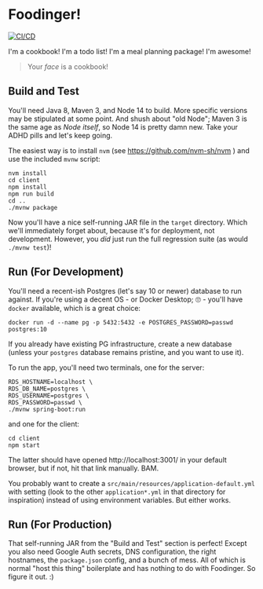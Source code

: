 # Foodinger!

[![CI/CD](https://github.com/folded-ear/foodinger/actions/workflows/ci-cd.yaml/badge.svg)](https://github.com/folded-ear/foodinger/actions/workflows/ci-cd.yaml)

I'm a cookbook! I'm a todo list! I'm a meal planning package! I'm awesome!

> Your _face_ is a cookbook!

## Build and Test

You'll need Java 8, Maven 3, and Node 14 to build. More specific versions may be
stipulated at some point. And shush about "old Node"; Maven 3 is the same age as
_Node itself_, so Node 14 is pretty damn new. Take your ADHD pills and let's
keep going.

The easiest way is to install `nvm` (see https://github.com/nvm-sh/nvm ) and use
the included `mvnw` script:

    nvm install
    cd client
    npm install
    npm run build
    cd ..
    ./mvnw package

Now you'll have a nice self-running JAR file in the `target` directory. Which
we'll immediately forget about, because it's for deployment, not development.
However, you _did_ just run the full regression suite (as would `./mvnw test`)!

## Run (For Development)

You'll need a recent-ish Postgres (let's say 10 or newer) database to run
against. If you're using a decent OS - or Docker Desktop; 🙄 - you'll
have `docker` available, which is a great choice:

    docker run -d --name pg -p 5432:5432 -e POSTGRES_PASSWORD=passwd postgres:10

If you already have existing PG infrastructure, create a new database (unless
your `postgres` database remains pristine, and you want to use it).

To run the app, you'll need two terminals, one for the server:

    RDS_HOSTNAME=localhost \
    RDS_DB_NAME=postgres \
    RDS_USERNAME=postgres \
    RDS_PASSWORD=passwd \
    ./mvnw spring-boot:run

and one for the client:

    cd client
    npm start

The latter should have opened http://localhost:3001/ in your default browser,
but if not, hit that link manually. BAM.

You probably want to create a `src/main/resources/application-default.yml` with
setting (look to the other `application*.yml` in that directory for inspiration)
instead of using environment variables. But either works.

## Run (For Production)

That self-running JAR from the "Build and Test" section is perfect! Except you
also need Google Auth secrets, DNS configuration, the right hostnames, the
`package.json` config, and a bunch of mess. All of which is normal "host this
thing" boilerplate and has nothing to do with Foodinger. So figure it out. :)
